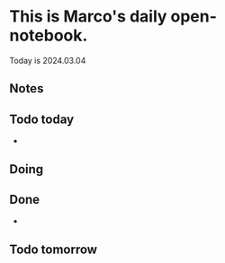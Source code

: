 # This is Marco's daily open-notebook.

Today is 2024.03.04


## Notes

## Todo today
* 

## Doing


## Done
* 


## Todo tomorrow
 